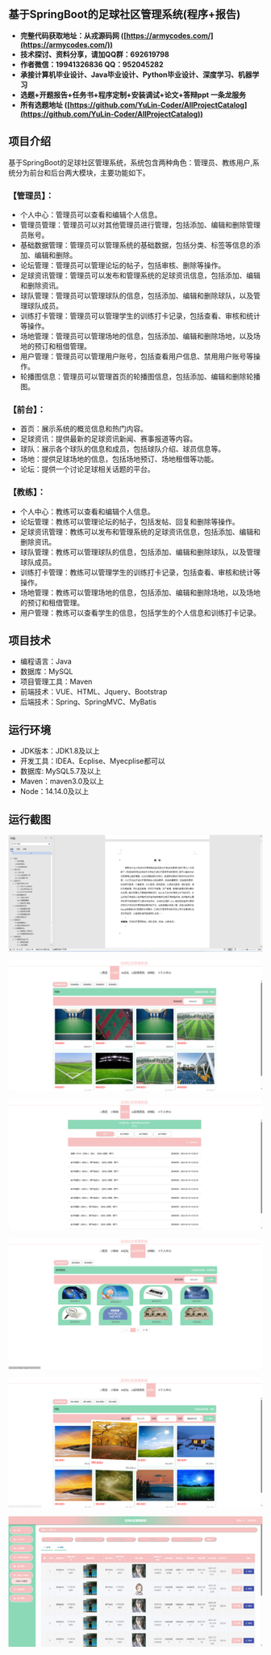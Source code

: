 ## 基于SpringBoot的足球社区管理系统(程序+报告)

- <b>完整代码获取地址：从戎源码网 ([https://armycodes.com/](https://armycodes.com/))</b>
- <b>技术探讨、资料分享，请加QQ群：692619798</b> 
- <b>作者微信：19941326836  QQ：952045282</b> 
- <b>承接计算机毕业设计、Java毕业设计、Python毕业设计、深度学习、机器学习</b>
- <b>选题+开题报告+任务书+程序定制+安装调试+论文+答辩ppt 一条龙服务</b>
- <b>所有选题地址 ([https://github.com/YuLin-Coder/AllProjectCatalog](https://github.com/YuLin-Coder/AllProjectCatalog)) </b>

## 项目介绍
基于SpringBoot的足球社区管理系统，系统包含两种角色：管理员、教练用户,系统分为前台和后台两大模块，主要功能如下。

### 【管理员】：
- 个人中心：管理员可以查看和编辑个人信息。
- 管理员管理：管理员可以对其他管理员进行管理，包括添加、编辑和删除管理员账号。
- 基础数据管理：管理员可以管理系统的基础数据，包括分类、标签等信息的添加、编辑和删除。
- 论坛管理：管理员可以管理论坛的帖子，包括审核、删除等操作。
- 足球资讯管理：管理员可以发布和管理系统的足球资讯信息，包括添加、编辑和删除资讯。
- 球队管理：管理员可以管理球队的信息，包括添加、编辑和删除球队，以及管理球队成员。
- 训练打卡管理：管理员可以管理学生的训练打卡记录，包括查看、审核和统计等操作。
- 场地管理：管理员可以管理场地的信息，包括添加、编辑和删除场地，以及场地的预订和租借管理。
- 用户管理：管理员可以管理用户账号，包括查看用户信息、禁用用户账号等操作。
- 轮播图信息：管理员可以管理首页的轮播图信息，包括添加、编辑和删除轮播图。

### 【前台】：
- 首页：展示系统的概览信息和热门内容。
- 足球资讯：提供最新的足球资讯新闻、赛事报道等内容。
- 球队：展示各个球队的信息和成员，包括球队介绍、球员信息等。
- 场地：提供足球场地的信息，包括场地预订、场地租借等功能。
- 论坛：提供一个讨论足球相关话题的平台。

### 【教练】：
- 个人中心：教练可以查看和编辑个人信息。
- 论坛管理：教练可以管理论坛的帖子，包括发帖、回复和删除等操作。
- 足球资讯管理：教练可以发布和管理系统的足球资讯信息，包括添加、编辑和删除资讯。
- 球队管理：教练可以管理球队的信息，包括添加、编辑和删除球队，以及管理球队成员。
- 训练打卡管理：教练可以管理学生的训练打卡记录，包括查看、审核和统计等操作。
- 场地管理：教练可以管理场地的信息，包括添加、编辑和删除场地，以及场地的预订和租借管理。
- 用户管理：教练可以查看学生的信息，包括学生的个人信息和训练打卡记录。

## 项目技术
- 编程语言：Java
- 数据库：MySQL
- 项目管理工具：Maven
- 前端技术：VUE、HTML、Jquery、Bootstrap
- 后端技术：Spring、SpringMVC、MyBatis

## 运行环境
- JDK版本：JDK1.8及以上
- 开发工具：IDEA、Ecplise、Myecplise都可以
- 数据库: MySQL5.7及以上
- Maven：maven3.0及以上
- Node：14.14.0及以上

## 运行截图
![](screenshot/1.png)

![](screenshot/2.png)

![](screenshot/3.png)

![](screenshot/4.png)

![](screenshot/5.png)

![](screenshot/6.png)

